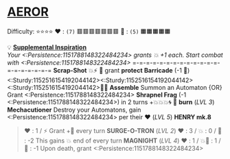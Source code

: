 # [**__AEROR__**](<https://youtu.be/yydNF8tuVmU>)
Difficulty: ⭐⭐⭐⭐
:heart: : `(7)` :red_square::red_square::red_square::red_square::red_square::red_square::red_square:
:large_orange_diamond: : `(5)` :orange_square::orange_square::orange_square::orange_square::orange_square:

:bulb: [**Supplemental Inspiration**](https://media.discordapp.net/attachments/1056365502101979146/1168051985052872774/Aeror.jpg?ex=65505c2e&is=653de72e&hm=130ce0e144b39f1a40f482f767084f1caa5466a0756f6ac698c991c704b084e8&=)  
*Your <:Persistence:1151788148322484234> grants :boom: +1 each. Start combat with <:Persistence:1151788148322484234>*
=-=-=-=-=-=-=-=-=-=-=-=-=-=-=-=-=-=-=-=
**Scrap-Shot** :boom::zap: :twisted_rightwards_arrows: grant __protect__
**Barricade** (-1 :large_orange_diamond:) <:Sturdy:1152516154192044142><:Sturdy:1152516154192044142><:Sturdy:1152516154192044142>:twisted_rightwards_arrows::boom:
**Assemble** Summon an Automaton {OR} Grant <:Persistence:1151788148322484234>
**Shrapnel Frag** (-1 <:Persistence:1151788148322484234>) in 2 turns +:boom::boom::boom::cyclone: :twisted_rightwards_arrows: __burn__ (*LVL 3*)
**Mechacutioner** Destroy your Automatons, gain <:Persistence:1151788148322484234> per their :heart: (*LVL 5*)
**__HENRY mk.8__**
> ﻿:heart:﻿﻿ : 1 / :zap: 
> Grant +:large_orange_diamond: every turn
**__SURGE-O-TRON__** (*LVL 2*)
> ﻿:heart:﻿﻿ : 3 / :boom:﻿﻿﻿ : 0 / :large_orange_diamond:﻿﻿ ﻿: -2
> This gains :boom: end of every turn
**__MAGNIGHT__** (*LVL 4*)
> ﻿:heart:﻿﻿ : 1 / :boom:﻿﻿﻿:dart: : 1 / :large_orange_diamond:﻿﻿ ﻿: -1
> Upon death, grant <:Persistence:1151788148322484234>
